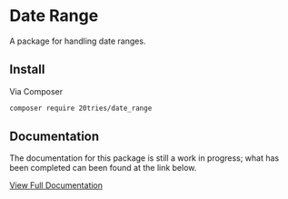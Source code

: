 # Date Range

A package for handling date ranges.

## Install

Via Composer

``` bash
composer require 20tries/date_range
```

## Documentation 

The documentation for this package is still a work in progress; what has been completed can been found at the link below.

[View Full Documentation](http://20tries.github.io/date_range)
